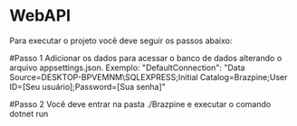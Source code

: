 # WebAPI
Para executar o projeto você deve seguir os passos abaixo:

#Passo 1
Adicionar os dados para acessar o banco de dados alterando o arquivo appsettings.json. Exemplo: "DefaultConnection": "Data Source=DESKTOP-BPVEMNM\\SQLEXPRESS;Initial Catalog=Brazpine;User ID=[Seu usuário];Password=[Sua senha]"

#Passo 2
Você deve entrar na pasta ./Brazpine e executar o comando dotnet run

